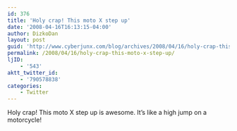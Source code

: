 ```yaml
---
id: 376
title: 'Holy crap! This moto X step up'
date: '2008-04-16T16:13:15-04:00'
author: DizkoDan
layout: post
guid: 'http://www.cyberjunx.com/blog/archives/2008/04/16/holy-crap-this-moto-x-step-up/'
permalink: /2008/04/16/holy-crap-this-moto-x-step-up/
ljID:
    - '543'
aktt_twitter_id:
    - '790578838'
categories:
    - Twitter
---
```


Holy crap! This moto X step up is awesome. It’s like a high jump on a motorcycle!